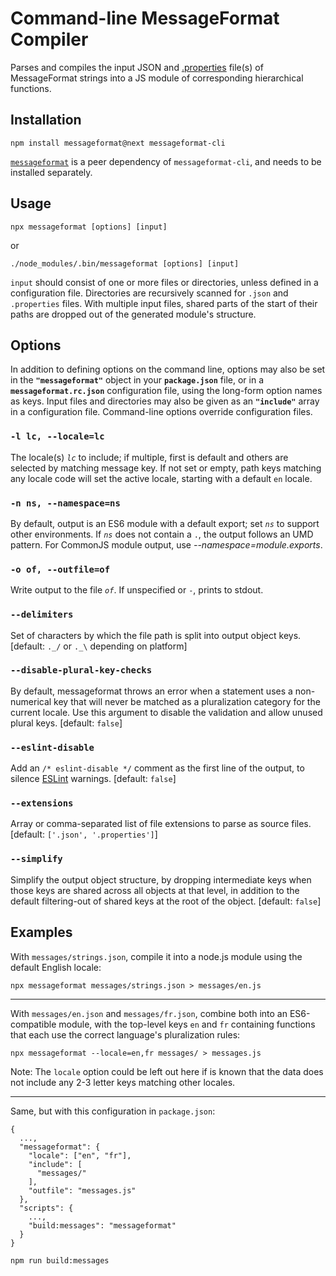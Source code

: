 # Command-line MessageFormat Compiler

Parses and compiles the input JSON and [.properties](https://en.wikipedia.org/wiki/.properties) file(s) of MessageFormat strings into a JS module of corresponding hierarchical functions.

## Installation

```
npm install messageformat@next messageformat-cli
```

[`messageformat`](https://www.npmjs.com/package/messageformat) is a peer dependency of `messageformat-cli`, and needs to be installed separately.

## Usage

```
npx messageformat [options] [input]
```

or

```
./node_modules/.bin/messageformat [options] [input]
```

`input` should consist of one or more files or directories, unless defined in a configuration file. Directories are recursively scanned for `.json` and `.properties` files. With multiple input files, shared parts of the start of their paths are dropped out of the generated module's structure.

## Options

In addition to defining options on the command line, options may also be set in the **`"messageformat"`** object in your **`package.json`** file, or in a **`messageformat.rc.json`** configuration file, using the long-form option names as keys. Input files and directories may also be given as an **`"include"`** array in a configuration file. Command-line options override configuration files.

### `-l lc, --locale=lc`

The locale(s) _`lc`_ to include; if multiple, first is default and others are selected by matching message key. If not set or empty, path keys matching any locale code will set the active locale, starting with a default `en` locale.

### `-n ns, --namespace=ns`

By default, output is an ES6 module with a default export; set _`ns`_ to support other environments. If _`ns`_ does not contain a `.`, the output follows an UMD pattern. For CommonJS module output, use _--namespace=module.exports_.

### `-o of, --outfile=of`

Write output to the file _`of`_. If unspecified or `-`, prints to stdout.

### `--delimiters`

Set of characters by which the file path is split into output object keys. [default: `._/` or `._\` depending on platform]

### `--disable-plural-key-checks`

By default, messageformat throws an error when a statement uses a non-numerical key that will never be matched as a pluralization category for the current locale. Use this argument to disable the validation and allow unused plural keys. [default: `false`]

### `--eslint-disable`

Add an `/* eslint-disable */` comment as the first line of the output, to silence [ESLint](https://eslint.org/) warnings. [default: `false`]

### `--extensions`

Array or comma-separated list of file extensions to parse as source files. [default: `['.json', '.properties']`]

### `--simplify`

Simplify the output object structure, by dropping intermediate keys when those keys are shared across all objects at that level, in addition to the default filtering-out of shared keys at the root of the object. [default: `false`]

## Examples

With `messages/strings.json`, compile it into a node.js module using the default English locale:

```
npx messageformat messages/strings.json > messages/en.js
```

---

With `messages/en.json` and `messages/fr.json`, combine both into an ES6-compatible module, with the top-level keys `en` and `fr` containing functions that each use the correct language's pluralization rules:

```
npx messageformat --locale=en,fr messages/ > messages.js
```

Note: The `locale` option could be left out here if is known that the data does not include any 2-3 letter keys matching other locales.

---

Same, but with this configuration in `package.json`:

```
{
  ...,
  "messageformat": {
    "locale": ["en", "fr"],
    "include": [
      "messages/"
    ],
    "outfile": "messages.js"
  },
  "scripts": {
    ...,
    "build:messages": "messageformat"
  }
}
```

```
npm run build:messages
```
